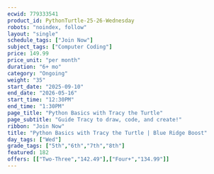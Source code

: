 ```yaml
---
ecwid: 779333541
product_id: PythonTurtle-25-26-Wednesday
robots: "noindex, follow"
layout: "single"
schedule_tags: ["Join Now"]
subject_tags: ["Computer Coding"]
price: 149.99
price_unit: "per month"
duration: "6+ mo"
category: "Ongoing"
weight: "35"
start_date: "2025-09-10"
end_date: "2026-05-16"
start_time: "12:30PM"
end_time: "1:30PM"
page_title: "Python Basics with Tracy the Turtle"
page_subtitle: "Guide Tracy to draw, code, and create!"
ribbon: "Join Now"
title: "Python Basics with Tracy the Turtle | Blue Ridge Boost"
day_tags: ["Wed"]
grade_tags: ["5th","6th","7th","8th"]
featured: 182
offers: [["Two-Three","142.49"],["Four+","134.99"]]
---
```

